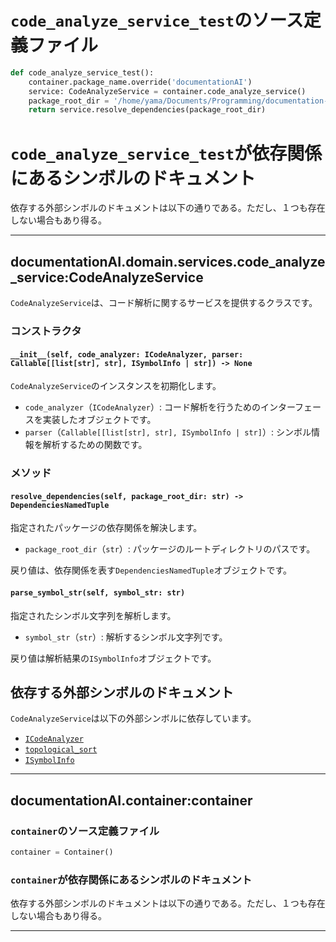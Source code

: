# `code_analyze_service_test`のソース定義ファイル

```python
def code_analyze_service_test():
    container.package_name.override('documentationAI')
    service: CodeAnalyzeService = container.code_analyze_service()
    package_root_dir = '/home/yama/Documents/Programming/documentation-AI/documentationAI'
    return service.resolve_dependencies(package_root_dir)
```

# `code_analyze_service_test`が依存関係にあるシンボルのドキュメント

依存する外部シンボルのドキュメントは以下の通りである。ただし、１つも存在しない場合もあり得る。

---

## documentationAI.domain.services.code_analyze_service:CodeAnalyzeService

`CodeAnalyzeService`は、コード解析に関するサービスを提供するクラスです。

### コンストラクタ

#### `__init__(self, code_analyzer: ICodeAnalyzer, parser: Callable[[list[str], str], ISymbolInfo | str]) -> None`

`CodeAnalyzeService`のインスタンスを初期化します。

- `code_analyzer`（`ICodeAnalyzer`）: コード解析を行うためのインターフェースを実装したオブジェクトです。
- `parser`（`Callable[[list[str], str], ISymbolInfo | str]`）: シンボル情報を解析するための関数です。

### メソッド

#### `resolve_dependencies(self, package_root_dir: str) -> DependenciesNamedTuple`

指定されたパッケージの依存関係を解決します。

- `package_root_dir`（`str`）: パッケージのルートディレクトリのパスです。

戻り値は、依存関係を表す`DependenciesNamedTuple`オブジェクトです。

#### `parse_symbol_str(self, symbol_str: str)`

指定されたシンボル文字列を解析します。

- `symbol_str`（`str`）: 解析するシンボル文字列です。

戻り値は解析結果の`ISymbolInfo`オブジェクトです。

## 依存する外部シンボルのドキュメント

`CodeAnalyzeService`は以下の外部シンボルに依存しています。

- [`ICodeAnalyzer`](#documentationAI.domain.models.code_analyzer.abc:ICodeAnalyzer)
- [`topological_sort`](#documentationAI.utils.topological_sort:topological_sort)
- [`ISymbolInfo`](#documentationAI.domain.models.code_analyzer.abc:ISymbolInfo)

---

## documentationAI.container:container

### `container`のソース定義ファイル

```python
container = Container()
```

### `container`が依存関係にあるシンボルのドキュメント

依存する外部シンボルのドキュメントは以下の通りである。ただし、１つも存在しない場合もあり得る。

---